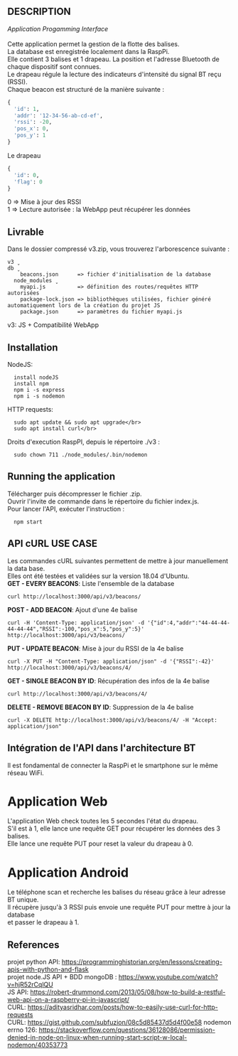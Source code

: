 ## DESCRIPTION
_Application Progamming Interface_</br></br>
Cette application permet la gestion de la flotte des balises.</br>
La database est enregistrée localement dans la RaspPi.</br>
Elle contient 3 balises et 1 drapeau. La position et l'adresse Bluetooth de chaque dispositif sont connues.</br>
Le drapeau régule la lecture des indicateurs d'intensité du signal BT reçu (RSSI).</br>
Chaque beacon est structuré de la manière suivante :</br>
```python
{
  'id': 1,
  'addr': '12-34-56-ab-cd-ef',
  'rssi': -20,
  'pos_x': 0,
  'pos_y': 1
}
```
Le drapeau</br>
```python
{
  'id': 0,
  'flag': 0
}
```
0 => Mise à jour des RSSI</br>
1 => Lecture autorisée : la WebApp peut récupérer les données</br>
## Livrable
Dans le dossier compressé v3.zip, vous trouverez l'arborescence suivante :
```
v3 ̬
db ̬
    beacons.json      => fichier d'initialisation de la database
  node_modules ̬
    myapi.js          => définition des routes/requêtes HTTP autorisées
    package-lock.json => bibliothèques utilisées, fichier généré automatiquement lors de la création du projet JS
    package.json      => paramètres du fichier myapi.js
``` 
v3: JS + Compatibilité WebApp
## Installation
NodeJS:
```
  install nodeJS
  install npm
  npm i -s express
  npm i -s nodemon
``` 
HTTP requests:
```
  sudo apt update && sudo apt upgrade</br>
  sudo apt install curl</br>
```
Droits d'execution RaspPI, depuis le répertoire ./v3 :
```
  sudo chown 711 ./node_modules/.bin/nodemon
```
## Running the application
Télécharger puis décompresser le fichier .zip.</br>
Ouvrir l'invite de commande dans le répertoire du fichier index.js.</br>
Pour lancer l'API, exécuter l'instruction :
```
  npm start
```
## API cURL USE CASE
Les commandes cURL suivantes permettent de mettre à jour manuellement la data base.</br>
Elles ont été testées et validées sur la version 18.04 d'Ubuntu.</br>
**GET - EVERY BEACONS**: Liste l'ensemble de la database
```
curl http://localhost:3000/api/v3/beacons/
```
**POST - ADD BEACON**: Ajout d'une 4e balise
```
curl -H 'Content-Type: application/json' -d '{"id":4,"addr":"44-44-44-44-44-44","RSSI":-100,"pos_x":5,"pos_y":5}' http://localhost:3000/api/v3/beacons/
```
**PUT - UPDATE BEACON**: Mise à jour du RSSI de la 4e balise
```
curl -X PUT -H "Content-Type: application/json" -d '{"RSSI":-42}' http://localhost:3000/api/v3/beacons/4/
```
**GET - SINGLE BEACON BY ID**: Récupération des infos de la 4e balise
```
curl http://localhost:3000/api/v3/beacons/4/
```
**DELETE - REMOVE BEACON BY ID**: Suppression de la 4e balise
```
curl -X DELETE http://localhost:3000/api/v3/beacons/4/ -H "Accept: application/json"
```
## Intégration de l'API dans l'architecture BT
Il est fondamental de connecter la RaspPi et le smartphone sur le même réseau WiFi.
# Application Web
L'application Web check toutes les 5 secondes l'état du drapeau.</br>
S'il est à 1, elle lance une requête GET pour récupérer les données des 3 balises.</br>
Elle lance une requête PUT pour reset la valeur du drapeau à 0.</br>
# Application Android
Le téléphone scan et recherche les balises du réseau grâce à leur adresse BT unique.</br>
Il récupère jusqu'à 3 RSSI puis envoie une requête PUT pour mettre à jour la database</br>
et passer le drapeau à 1.</br>
## References
projet python API: https://programminghistorian.org/en/lessons/creating-apis-with-python-and-flask</br>
projet node.JS API + BDD mongoDB : https://www.youtube.com/watch?v=hjR52rCqlQU</br>
JS API: https://robert-drummond.com/2013/05/08/how-to-build-a-restful-web-api-on-a-raspberry-pi-in-javascript/</br>
CURL: https://adityasridhar.com/posts/how-to-easily-use-curl-for-http-requests</br>
CURL: https://gist.github.com/subfuzion/08c5d85437d5d4f00e58
nodemon errno 126: https://stackoverflow.com/questions/36128086/permission-denied-in-node-on-linux-when-running-start-script-w-local-nodemon/40353773
